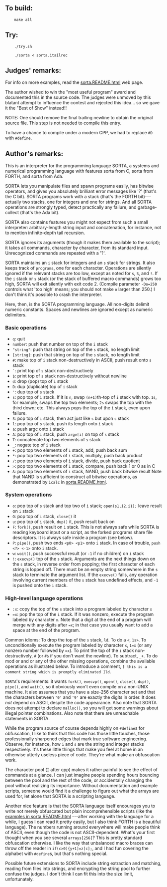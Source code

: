 ## To build:

``` <!---sh-->
    make all
```


## Try:

``` <!---sh-->
    ./try.sh

    ./sorta < sorta.itailrec
```


## Judges' remarks:

For info on more examples, read the [sorta.README.html](sorta.README.html) web page.

The author wished to win the "most useful program" award and documented this in
the source code.  The judges were unmoved by this blatant attempt to influence
the contest and rejected this idea...  so we gave it the "Best of Show"
instead!!

NOTE: One should remove the final trailing newline to obtain the
original source file.  This step is not needed to compile
this entry.

To have a chance to compile under a modern CPP, we had to
replace `#D` with `#define`.


## Author's remarks:

This is an interpreter for the programming language SORTA, a systems
and numerical programming language with features sorta from C, sorta
from FORTH, and sorta from Ada.

SORTA lets you manipulate files and spawn programs easily, has bitwise
operators, and gives you absolutely brilliant error messages like '?'
(that's the C bit). SORTA programs work with a stack (that's the FORTH
bit)---actually two stacks, one for integers and one for strings. And
all SORTA operations are strongly typed, detect practically any failure,
and garbage-collect (that's the Ada bit).

SORTA also contains features you might not expect from such a small
interpreter: arbitrary-length string input and concatenation, for
instance, not to mention infinite-depth tail recursion.

SORTA ignores its arguments (though it makes them available to the
script); it takes all commands, character by character, from its
standard input. Unrecognized commands are repeated with a '?'.

SORTA maintains an `i` stack for integers and an `s` stack for strings. It also
keeps track of `programs`, one for each character.  Operations are silently
ignored if the relevant stacks are too low, except as noted for `s`, `S`, and
`!`. If the `i` stack or `s` stack (or the stack of buffered macro commands)
grows too high, SORTA will exit silently with exit code 2. (Compile parameter
`-Do=250` controls what 'too high' means; you should not make `o` larger than
250.) I don't think it's possible to crash the interpreter.

Here, then, is the SORTA programming language. All non-digits delimit
numeric constants. Spaces and newlines are ignored except as numeric
delimiters.

### Basic operations

- `q`: quit
- `number`: push that number on top of the `i` stack
- `"string"`: push that string on top of the `s` stack, no length limit
- `[string]`: push that string on top of the `s` stack, no length limit
- `#`: make top of `i` stack non-destructively in ASCII, push result onto `s` stack
- `` ` ``: print top of `s` stack non-destructively
- `$`: print top of `s` stack non-destructively without newline
- `d`: drop (pop) top of `i` stack
- `D`: dup (duplicate) top of `i` stack
- `'`: dup top of `s` stack
- `s`: pop top of `i` stack. If it is `n`, swap `(n+1)`th-top of `i` stack with top.
	`1s`, for example, swaps the top two elements; `2s` swaps the top with the
	third down; etc. This always pops the top of the `i` stack, even upon
	failure.
- `S`: pop top of `i` stack, then act just like `s` but upon `s` stack
- `l`: pop top of `s` stack, push its length onto `i` stack
- `a`: push argc onto `i` stack
- `A`: pop top of `i` stack, push `argv[i]` on top of `s` stack
- `T`: concatenate top two elements of `s` stack
- `_`: negate top of `i` stack
- `+`: pop top two elements of `i` stack, add, push back sum
- `*`: pop top two elements of `i` stack, multiply, push back product
- `/`: pop top two elements of `i` stack, divide, push back quotient
- `>`: pop top two elements of `i` stack, compare, push back 1 or 0 as in C
- `&`: pop top two elements of `i` stack, NAND, push back bitwise result
	Note that NAND is sufficient to construct all bitwise operations, as
	demonstrated by `icalc` in [sorta.README.html](sorta.README.html).

### System operations

- `o`: pop top of `s` stack and top two of `i` stack; `open(s1,i2,i1);` leave
result on `i` stack
- `O`: pop top of `i` stack, `close()` it
- `u`: pop top of `i` stack, `dup()` it, push result back on
- `F`: `fork()`, push result on `i` stack. This is not always safe while SORTA is
reading keyboard input or a script, as the forked programs share file
descriptors. It is always safe inside a program (see below).
- `P`: `pipe()`, push two ends `<p0> <p1>` onto `i` stack. In case of trouble,
`push <?> <-1>` onto `i` stack.
- `w`: `wait()`, push successful result (or `-1` if no children) on `i` stack
- `!`: `execvp()` top of the `s` stack. Arguments are the next things down on
the `s` stack, in reverse order from popping; the first character of
each string is lopped off. There must be an empty string somewhere
in the `s` stack to terminate the argument list. If the `execve()`
fails, any operation involving current members of the `s` stack has
undefined effects, and `-1` is pushed onto the `i` stack.

### High-level language operations

- `:x`: copy the top of the `s` stack into a program labeled by character `x`
- `=x`: pop the top of the `i` stack. If it was nonzero, execute the program
 labeled by character `x`. Note that a digit at the end of a program
 will merge with any digits after `=x`; in that case you usually want
 to add a space at the end of the program.

Common idioms: To drop the top of the `s` stack, `ld`. To do a `<`, `1s>`. To
unconditionally execute the program labeled by character `x`, `1=x` (or any
nonzero number followed by `=x`). To print the top of the `i` stack
non-destructively, `#` (or `#$` if you don't want the newline). To
subtract, `_+`. To do mod or and or any of the other missing operations,
combine the available operations as illustrated below. To introduce a
comment, `[ this is a comment string which is promptly eliminated ]ld`.

`SORTA`'s requirements: it wants `fork()`, `execvp()`, `open()`,
`close()`, `dup()`, `pipe()`, and `wait()`, so it obviously won't even compile
on a non-UNIX machine. It also assumes that you have a size-256
character set and that the characters between `'0'` and `'9'` are exactly
the digits in order. It does *not* depend on ASCII, despite the code
appearance. Also note that SORTA does not attempt to declare `malloc()`,
so you will get some warnings about illegal pointer combinations. Also
note that there are unreachable statements in SORTA.

While the program source of course depends highly on `#define`s for
obfuscation, I like to think that this code has those little touches,
those professionally sharpened edges that mark true software
engineering. Observe, for instance, how `i` and `s` are the string and
integer stacks respectively. It's these little things that make you
feel at home in an otherwise utterly useless piece of code. They're
what make an obfuscation work.

The character pool (`I` after cpp) makes it rather painful to
see the effect of commands at a glance. I can just imagine people
spending hours bouncing between the pool and the rest of the code,
or accidentally changing the pool without realizing its importance.
Without documentation and example scripts, someone would find it
a challenge to figure out what the arrays are used for, let alone
that SORTA is a scripting language.

Another nice feature is that the SORTA language itself encourages you to write
not merely obfuscated but plain incomprehensible scripts (like the [examples in
sorta.README.html](sorta.README.html) ---after working with the language for a
while, I guess I can read it pretty easily, but I also think FORTH is a
beautiful language). The numbers running around everywhere will make people
think of ASCII, even though the code is not ASCII-dependent.  What's your first
thought when you see several `arrays[256]`? This is pretty standard obfuscation
otherwise.  I like the way that unbalanced macro braces can throw off the reader
in `if(c>0){y+1]=z[c];`, and I had fun covering the alphabet with `#define`s,
but that's nothing special.

Possible future extensions to SORTA include string extraction and
matching, reading from files into strings, and encrypting the string
pool to further confuse the judges. I don't think I can fit this into
the size limit, unfortunately.


<!--

    Copyright © 1984-2024 by Landon Curt Noll. All Rights Reserved.

    You are free to share and adapt this file under the terms of this license:

        Creative Commons Attribution-ShareAlike 4.0 International (CC BY-SA 4.0)

    For more information, see:

        https://creativecommons.org/licenses/by-sa/4.0/

-->
